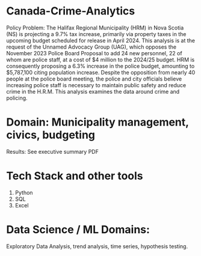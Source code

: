 # Canada-Crime-Analytics
Policy Problem: The Halifax Regional Municipality (HRM) in Nova Scotia (NS) is projecting a 9.7% tax increase, primarily via property taxes in the upcoming budget scheduled for release in April 2024. This analysis is at the request of the Unnamed Advocacy Group (UAG), which opposes the November 2023 Police Board Proposal to add 24 new personnel, 22 of whom are police staff, at a cost of $4 million to the 2024/25 budget. HRM is consequently proposing a 6.3% increase in the police budget, amounting to $5,787,100 citing population increase. Despite the opposition from nearly 40 people at the police board meeting, the police and city officials believe increasing police staff is necessary to maintain public safety and reduce crime in the H.R.M. This analysis examines the data around crime and policing. 


# Domain:  Municipality management, civics, budgeting 
Results:
See executive summary PDF 


# Tech Stack and other tools
1.	Python 
2.	SQL
3.	Excel 


# Data Science / ML Domains:
Exploratory Data Analysis, trend analysis, time series, hypothesis testing. 
